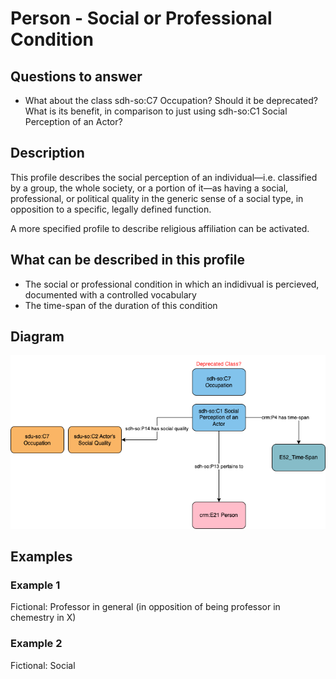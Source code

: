 # Person - Social or Professional Condition

## Questions to answer

- What about the class sdh-so:C7 Occupation? Should it be deprecated? What is its benefit, in comparison to just using sdh-so:C1 Social Perception of an Actor?

## Description

This profile describes the social perception of an individual—i.e. classified by a group, the whole society, or a portion of it—as having a social, professional, or political quality in the generic sense of a social type, in opposition to a specific, legally defined function.

A more specified profile to describe religious affiliation can be activated.

## What can be described in this profile

- The social or professional condition in which an indidivual is percieved, documented with a controlled vocabulary
- The time-span of the duration of this condition

## Diagram

![Alt text](<Diagrams/GV_Profile_Person-Social or Professional Condition.drawio.png>)

## Examples

### Example 1

Fictional: Professor in general (in opposition of being professor in chemestry in X)

### Example 2

Fictional: Social
